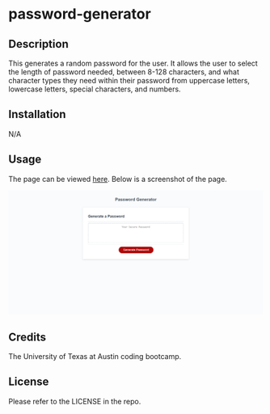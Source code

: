 # password-generator

## Description

This generates a random password for the user. It allows the user to select the length of password needed, between 8-128 characters, and what character types they need within their password from uppercase letters, lowercase letters, special characters, and numbers. 

## Installation

N/A

## Usage

The page can be viewed [here](https://savannah-shifflet.github.io/password-generator/). Below is a screenshot of the page. 

![Screenshot of the password generator](./assets/images/screencapture-savannah-shifflet-github-io-password-generator.png)

## Credits

The University of Texas at Austin coding bootcamp.

## License

Please refer to the LICENSE in the repo.
